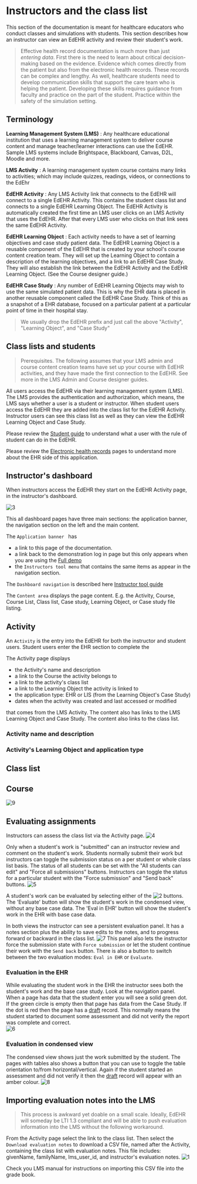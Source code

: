 # Instructors and the class list

This section of the documentation is meant for healthcare educators who conduct classes and simulations with students. This section describes how an instructor can view an EdEHR activity and review their student's work.  

> Effective health record documentation is much more than just *entering data*. First there is the need to learn about critical decision-making based on the evidence. Evidence which comes directly from the patient but also from the electronic health records. These records can be complex and lengthy.  As well, healthcare students need to develop communication skills that support the care team who is helping the patient. Developing these skills requires guidance from faculty and practice on the part of the student. Practice within the safety of the simulation setting.

## Terminology

**Learning Management System (LMS)**
: Any healthcare educational institution that uses a learning management system to deliver course content and manage teacher/learner interactions can use the EdEHR.  Sample LMS systems include Brightspace, Blackboard, Canvas, D2L, Moodle and more.


**LMS Activity**
: A learning management system course contains many links to activities; which may include quizzes, readings, videos, or connections to the EdEhr

**EdEHR Activity**
: Any LMS Activity link that connects to the EdEHR will connect to a single EdEHR Activity. This contains the student class list and connects to a single EdEHR Learning Object.  The EdEHR Activity is automatically created the first time an LMS user clicks on an LMS Activity that uses the EdEHR.  After that every LMS user who clicks on that link sees the same EdEHR Activity.

**EdEHR Learning Object**
: Each activity needs to have a set of learning objectives and case study patient data.  The EdEHR Learning Object is a reusable component of the EdEHR that is created by your school's course content creation team. They will set up the Learning Object to contain a description of the learning objectives, and a link to an EdEHR Case Study.  They will also establish the link between the EdEHR Activity and the EdEHR Learning Object. (See the Course designer guide.)

**EdEHR Case Study**
: Any number of EdEHR Learning Objects may wish to use the same simulated patient data.  This is why the EHR data is placed in another reusable component called the EdEHR Case Study. Think of this as a snapshot of a EHR database, focused on a particular patient at a particular point of time in their hospital stay.

> We usually drop the EdEHR prefix and just call the above "Activity", "Learning Object", and "Case Study"

## Class lists and students

> Prerequisites. The following assumes that your LMS admin and course content creation teams have set up your course with EdEHR activities, and they have made the first connection to the EdEHR.  See more in the LMS Admin and Course designer guides.

All users access the EdEHR via their learning management system (LMS).  The LMS provides the authentication and authorization, which means, the LMS says whether a user is a student or instructor.  When student users access the EdEHR they are added into the class list for the EdEHR Activity.  Instructor users can see this class list as well as they can view the EdEHR Learning Object and Case Study.  

Please review the [Student guide](/student) to understand what a user with the rule of student can do in the EdEHR.

Please review the [Electronic health records](/ehr) pages to understand more about the EHR side of this application.


## Instructor's dashboard

When instructors access the EdEHR they start on the EdEHR Activity page, in the instructor's dashboard.

![3]

This all dashboard pages have three main sections: the application banner, the navigation section on the left and the main content. 

The ```Application banner ``` has 
- a link to this page of the documentation.
- a link back to the demonstration log in page but this only appears when you are using the [Full demo](/full-demo)
- the ```Instructors tool menu``` that contains the same items as appear in the navigation section.

The ```Dashboard navigation``` is described here [Instructor tool guide](../instructor-tools) 

The ```Content area``` displays the page content. E.g. the Activity, Course, Course List, Class list, Case study, Learning Object, or Case study file listing.

## Activity 

An ```Activity``` is the entry into the EdEHR for both the instructor and student users.  Student users enter the EHR section to complete the

The Activity page displays 
- the Activity's name and description
- a link to the Course the activity belongs to 
- a link to the activity's class list
- a link to the Learning Object the activity is linked to
- the application type: EHR or LIS (from the Learning Object's Case Study)
- dates when the activity was created and last accessed or modified


that comes from the LMS Activity.  The content also has links to the LMS Learning Object and Case Study.  The content also links to the class list.

### Activity name and description

### Activity's Learning Object and application type


## Class list


## Course



![9]

## Evaluating assignments

Instructors can assess the class list via the Activity page.
![4]

Only when a student's work is "submitted" can an instructor review and comment on the student's work. Students normally submit their work but instructors can toggle the submission status on a per student or whole class list basis. The status of all students can be set with the "All students can edit" and "Force all submissions" buttons.  Instructors can toggle the status for a particular student with the "Force submission" and "Send back" buttons.
![5]

A student's work can be evaluated by selecting either of the ![2] buttons. The 'Evaluate' button will show the student's work in the condensed view, without any base case data. The 'Eval in EHR' button will show the student's work in the EHR with base case data.

In both views the instructor can see a persistent evaluation panel. It has a notes section plus the ability to save edits to the notes, and to progress forward or backward in the class list.
![7]
This panel also lets the instructor force the submission state with ```Force submission``` or let the student continue their work with the ```Send back``` button.  There is also a button to switch between the two evaluation modes: ```Eval in EHR``` or ```Evaluate```. 


### Evaluation in the EHR
While evaluating the student work in the EHR the instructor sees both the student's work and the base case study.  Look at the navigation panel. When a page has data that the student enter you will see a solid green dot. If the green circle is empty then that page has data from the Case Study. If the dot is red then the page has a [draft](/ehr/#draft-reports-and-verifying-correctness) record. This normally means the student started to document some assessment and did not verify the report was complete and correct.  
![6]


### Evaluation in condensed view

The condensed view shows just the work submitted by the student.  The pages with tables also shows a button that you can use to toggle the table orientation to/from horizontal/vertical.  Again if the student started an assessment and did not verify it then the [draft](/ehr/#draft-reports-and-verifying-correctness) record will appear with an amber colour. 
![8]

## Importing evaluation notes into the LMS

> This process is awkward yet doable on a small scale. Ideally, EdEHR will someday be LTI 1.3 compliant and will be able to push evaluation information into the LMS without the following workaround.

From the Activity page select the link to the class list. Then select the ```Download evaluation notes``` to download a CSV file, named after the Activity, containing the class list with evaluation notes. This file includes: givenName, familyName, lms_user_id, and instructor's evaluation notes.
![1]


Check you LMS manual for instructions on importing this CSV file into the grade book.

[1]: ../images/download-evaluation-button.png "Download evaluation notes"
[2]: ../images/evaluation-buttons.png "Evaluation buttons"
[3]: ./instructor-activity-page.png "Activity page"
[4]: ../images/instructor-classlist.png "Class list"
[5]: ../images/instructor-sumit-all.png "Submit all"
[6]: ../images/instructor-ehr-nav.png "EHR Navigation"
[7]: ../images/instructor-evaluation-panel.png "Evaluation panel"
[8]: ../images/instructor-condensed.png "Condensed view"
[9]: ./instructor-activity-page-content.png "Activity page content"
